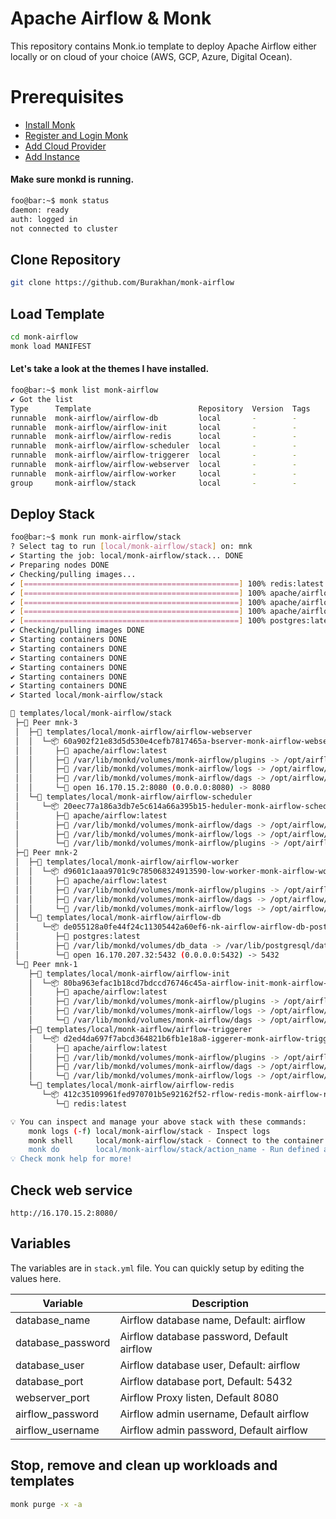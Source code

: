 # Apache Airflow & Monk
This repository contains Monk.io template to deploy Apache Airflow either locally or on cloud of your choice (AWS, GCP, Azure, Digital Ocean).

# Prerequisites
- [Install Monk](https://docs.monk.io/docs/get-monk)
- [Register and Login Monk](https://docs.monk.io/docs/acc-and-auth)
- [Add Cloud Provider](https://docs.monk.io/docs/cloud-provider)
- [Add Instance](https://docs.monk.io/docs/multi-cloud)

#### Make sure monkd is running.
```bash
foo@bar:~$ monk status
daemon: ready
auth: logged in
not connected to cluster
```

## Clone Repository
```bash
git clone https://github.com/Burakhan/monk-airflow
```

## Load Template
```bash
cd monk-airflow
monk load MANIFEST
```


#### Let's take a look at the themes I have installed.
```bash
foo@bar:~$ monk list monk-airflow
✔ Got the list
Type      Template                        Repository  Version  Tags
runnable  monk-airflow/airflow-db         local       -        -
runnable  monk-airflow/airflow-init       local       -        -
runnable  monk-airflow/airflow-redis      local       -        -
runnable  monk-airflow/airflow-scheduler  local       -        -
runnable  monk-airflow/airflow-triggerer  local       -        -
runnable  monk-airflow/airflow-webserver  local       -        -
runnable  monk-airflow/airflow-worker     local       -        -
group     monk-airflow/stack              local       -        -

```

## Deploy Stack
```bash
foo@bar:~$ monk run monk-airflow/stack
? Select tag to run [local/monk-airflow/stack] on: mnk
✔ Starting the job: local/monk-airflow/stack... DONE
✔ Preparing nodes DONE
✔ Checking/pulling images...
✔ [================================================] 100% redis:latest mnk-1
✔ [================================================] 100% apache/airflow:latest mnk-1
✔ [================================================] 100% apache/airflow:latest mnk-2
✔ [================================================] 100% apache/airflow:latest mnk-3
✔ [================================================] 100% postgres:latest mnk-2
✔ Checking/pulling images DONE
✔ Starting containers DONE
✔ Starting containers DONE
✔ Starting containers DONE
✔ Starting containers DONE
✔ Starting containers DONE
✔ Starting containers DONE
✔ Started local/monk-airflow/stack

🔩 templates/local/monk-airflow/stack
 ├─🧊 Peer mnk-3
 │  ├─🔩 templates/local/monk-airflow/airflow-webserver
 │  │  └─📦 60a902f21e83d5d530e4cefb7817465a-bserver-monk-airflow-webserver
 │  │     ├─🧩 apache/airflow:latest
 │  │     ├─💾 /var/lib/monkd/volumes/monk-airflow/plugins -> /opt/airflow/plugins
 │  │     ├─💾 /var/lib/monkd/volumes/monk-airflow/logs -> /opt/airflow/logs
 │  │     ├─💾 /var/lib/monkd/volumes/monk-airflow/dags -> /opt/airflow/dags
 │  │     └─🔌 open 16.170.15.2:8080 (0.0.0.0:8080) -> 8080
 │  └─🔩 templates/local/monk-airflow/airflow-scheduler
 │     └─📦 20eec77a186a3db7e5c614a66a395b15-heduler-monk-airflow-scheduler
 │        ├─🧩 apache/airflow:latest
 │        ├─💾 /var/lib/monkd/volumes/monk-airflow/dags -> /opt/airflow/dags
 │        ├─💾 /var/lib/monkd/volumes/monk-airflow/logs -> /opt/airflow/logs
 │        └─💾 /var/lib/monkd/volumes/monk-airflow/plugins -> /opt/airflow/plugins
 ├─🧊 Peer mnk-2
 │  ├─🔩 templates/local/monk-airflow/airflow-worker
 │  │  └─📦 d9601c1aaa9701c9c785068324913590-low-worker-monk-airflow-worker
 │  │     ├─🧩 apache/airflow:latest
 │  │     ├─💾 /var/lib/monkd/volumes/monk-airflow/plugins -> /opt/airflow/plugins
 │  │     ├─💾 /var/lib/monkd/volumes/monk-airflow/dags -> /opt/airflow/dags
 │  │     └─💾 /var/lib/monkd/volumes/monk-airflow/logs -> /opt/airflow/logs
 │  └─🔩 templates/local/monk-airflow/airflow-db
 │     └─📦 de055128a0fe44f24c11305442a60ef6-nk-airflow-airflow-db-postgres
 │        ├─🧩 postgres:latest
 │        ├─💾 /var/lib/monkd/volumes/db_data -> /var/lib/postgresql/data
 │        └─🔌 open 16.170.207.32:5432 (0.0.0.0:5432) -> 5432
 └─🧊 Peer mnk-1
    ├─🔩 templates/local/monk-airflow/airflow-init
    │  └─📦 80ba963efac1b18cd7bdccd76746c45a-airflow-init-monk-airflow-init
    │     ├─🧩 apache/airflow:latest
    │     ├─💾 /var/lib/monkd/volumes/monk-airflow/plugins -> /opt/airflow/plugins
    │     ├─💾 /var/lib/monkd/volumes/monk-airflow/logs -> /opt/airflow/logs
    │     └─💾 /var/lib/monkd/volumes/monk-airflow/dags -> /opt/airflow/dags
    ├─🔩 templates/local/monk-airflow/airflow-triggerer
    │  └─📦 d2ed4da697f7abcd364821b6fb1e18a8-iggerer-monk-airflow-triggerer
    │     ├─🧩 apache/airflow:latest
    │     ├─💾 /var/lib/monkd/volumes/monk-airflow/plugins -> /opt/airflow/plugins
    │     ├─💾 /var/lib/monkd/volumes/monk-airflow/dags -> /opt/airflow/dags
    │     └─💾 /var/lib/monkd/volumes/monk-airflow/logs -> /opt/airflow/logs
    └─🔩 templates/local/monk-airflow/airflow-redis
       └─📦 412c35109961fed970701b5e92162f52-rflow-redis-monk-airflow-redis
          └─🧩 redis:latest

💡 You can inspect and manage your above stack with these commands:
	monk logs (-f) local/monk-airflow/stack - Inspect logs
	monk shell     local/monk-airflow/stack - Connect to the container's shell
	monk do        local/monk-airflow/stack/action_name - Run defined action (if exists)
💡 Check monk help for more!
```
 
 ## Check web service

 ```
http://16.170.15.2:8080/
```


## Variables
The variables are in `stack.yml` file. You can quickly setup by editing the values here.

| Variable                     	| Description                               	|
|------------------------------	|-------------------------------------------	|
| database_name                 | Airflow database name, Default: airflow 	               |
| database_password             | Airflow database password, Default airflow               	|
| database_user                 | Airflow database user, Default: airflow                  	|
| database_port                 | Airflow database port, Default: 5432                     	|
| webserver_port                | Airflow Proxy listen, Default 8080                     	|
| airflow_password               | Airflow admin username, Default airflow                 	|
| airflow_username               | Airflow admin password, Default airflow                 	|



## Stop, remove and clean up workloads and templates

```bash
monk purge -x -a
```